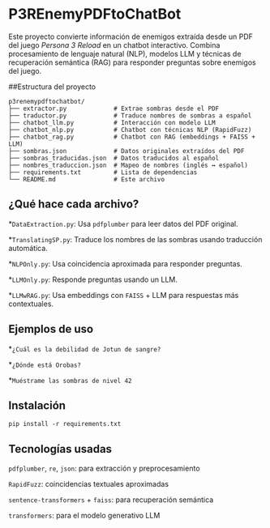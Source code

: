 # P3REnemyPDFtoChatBot

Este proyecto convierte información de enemigos extraída desde un PDF del juego *Persona 3 Reload* en un chatbot interactivo. Combina procesamiento de lenguaje natural (NLP), modelos LLM y técnicas de recuperación semántica (RAG) para responder preguntas sobre enemigos del juego.

##Estructura del proyecto

```plaintext
p3renemypdftochatbot/
├── extractor.py             # Extrae sombras desde el PDF
├── traductor.py             # Traduce nombres de sombras a español
├── chatbot_llm.py           # Interacción con modelo LLM
├── chatbot_nlp.py           # Chatbot con técnicas NLP (RapidFuzz)
├── chatbot_rag.py           # Chatbot con RAG (embeddings + FAISS + LLM)
├── sombras.json             # Datos originales extraídos del PDF
├── sombras_traducidas.json  # Datos traducidos al español
├── nombres_traduccion.json  # Mapeo de nombres (inglés ↔ español)
├── requirements.txt         # Lista de dependencias
└── README.md                # Este archivo
```

## ¿Qué hace cada archivo?
*`DataExtraction.py`: Usa `pdfplumber` para leer datos del PDF original.

*`TranslatingSP.py`: Traduce los nombres de las sombras usando traducción automática.

*`NLPOnly.py`: Usa coincidencia aproximada para responder preguntas.

*`LLMOnly.py`: Responde preguntas usando un LLM.

*`LLMwRAG.py`: Usa embeddings con `FAISS` + LLM para respuestas más contextuales.

## Ejemplos de uso
*`¿Cuál es la debilidad de Jotun de sangre?`

*`¿Dónde está Orobas?`

*`Muéstrame las sombras de nivel 42`
## Instalación
```
pip install -r requirements.txt
```
## Tecnologías usadas
`pdfplumber`, `re`, `json`: para extracción y preprocesamiento

`RapidFuzz`: coincidencias textuales aproximadas

`sentence-transformers` + `faiss`: para recuperación semántica

`transformers`: para el modelo generativo LLM
